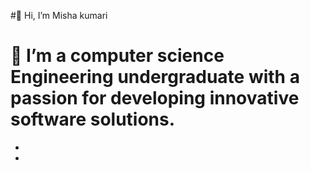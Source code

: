#👋 Hi, I’m Misha kumari
  

# 🌱 I’m a computer science Engineering undergraduate with a  passion for developing innovative software solutions.
- 
- 
  

<!---
Mishajaiswal0511/Mishajaiswal0511 is a ✨ special ✨ repository because its `README.md` (this file) appears on your GitHub profile.
You can click the Preview link to take a look at your changes.
--->
